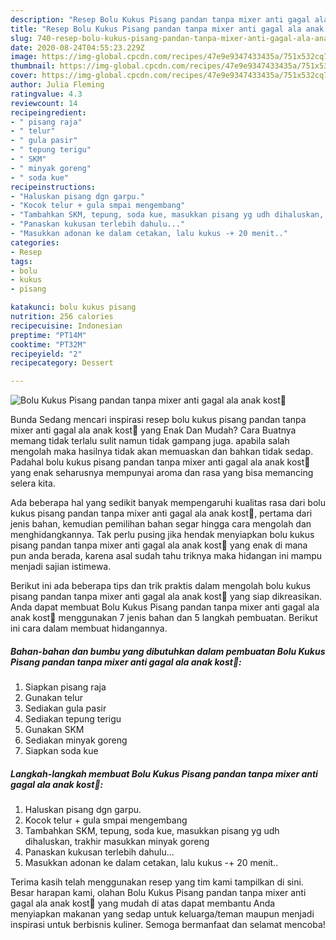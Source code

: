 ```yaml
---
description: "Resep Bolu Kukus Pisang pandan tanpa mixer anti gagal ala anak kost🌼 | Resep Bumbu Bolu Kukus Pisang pandan tanpa mixer anti gagal ala anak kost🌼 Yang Mudah Dan Praktis"
title: "Resep Bolu Kukus Pisang pandan tanpa mixer anti gagal ala anak kost🌼 | Resep Bumbu Bolu Kukus Pisang pandan tanpa mixer anti gagal ala anak kost🌼 Yang Mudah Dan Praktis"
slug: 740-resep-bolu-kukus-pisang-pandan-tanpa-mixer-anti-gagal-ala-anak-kost-resep-bumbu-bolu-kukus-pisang-pandan-tanpa-mixer-anti-gagal-ala-anak-kost-yang-mudah-dan-praktis
date: 2020-08-24T04:55:23.229Z
image: https://img-global.cpcdn.com/recipes/47e9e9347433435a/751x532cq70/bolu-kukus-pisang-pandan-tanpa-mixer-anti-gagal-ala-anak-kost🌼-foto-resep-utama.jpg
thumbnail: https://img-global.cpcdn.com/recipes/47e9e9347433435a/751x532cq70/bolu-kukus-pisang-pandan-tanpa-mixer-anti-gagal-ala-anak-kost🌼-foto-resep-utama.jpg
cover: https://img-global.cpcdn.com/recipes/47e9e9347433435a/751x532cq70/bolu-kukus-pisang-pandan-tanpa-mixer-anti-gagal-ala-anak-kost🌼-foto-resep-utama.jpg
author: Julia Fleming
ratingvalue: 4.3
reviewcount: 14
recipeingredient:
- " pisang raja"
- " telur"
- " gula pasir"
- " tepung terigu"
- " SKM"
- " minyak goreng"
- " soda kue"
recipeinstructions:
- "Haluskan pisang dgn garpu."
- "Kocok telur + gula smpai mengembang"
- "Tambahkan SKM, tepung, soda kue, masukkan pisang yg udh dihaluskan, trakhir masukkan minyak goreng"
- "Panaskan kukusan terlebih dahulu..."
- "Masukkan adonan ke dalam cetakan, lalu kukus -+ 20 menit.."
categories:
- Resep
tags:
- bolu
- kukus
- pisang

katakunci: bolu kukus pisang 
nutrition: 256 calories
recipecuisine: Indonesian
preptime: "PT14M"
cooktime: "PT32M"
recipeyield: "2"
recipecategory: Dessert

---
```



![Bolu Kukus Pisang pandan tanpa mixer anti gagal ala anak kost🌼](https://img-global.cpcdn.com/recipes/47e9e9347433435a/751x532cq70/bolu-kukus-pisang-pandan-tanpa-mixer-anti-gagal-ala-anak-kost🌼-foto-resep-utama.jpg)

Bunda Sedang mencari inspirasi resep bolu kukus pisang pandan tanpa mixer anti gagal ala anak kost🌼 yang Enak Dan Mudah? Cara Buatnya memang tidak terlalu sulit namun tidak gampang juga. apabila salah mengolah maka hasilnya tidak akan memuaskan dan bahkan tidak sedap. Padahal bolu kukus pisang pandan tanpa mixer anti gagal ala anak kost🌼 yang enak seharusnya mempunyai aroma dan rasa yang bisa memancing selera kita.



Ada beberapa hal yang sedikit banyak mempengaruhi kualitas rasa dari bolu kukus pisang pandan tanpa mixer anti gagal ala anak kost🌼, pertama dari jenis bahan, kemudian pemilihan bahan segar hingga cara mengolah dan menghidangkannya. Tak perlu pusing jika hendak menyiapkan bolu kukus pisang pandan tanpa mixer anti gagal ala anak kost🌼 yang enak di mana pun anda berada, karena asal sudah tahu triknya maka hidangan ini mampu menjadi sajian istimewa.


Berikut ini ada beberapa tips dan trik praktis dalam mengolah bolu kukus pisang pandan tanpa mixer anti gagal ala anak kost🌼 yang siap dikreasikan. Anda dapat membuat Bolu Kukus Pisang pandan tanpa mixer anti gagal ala anak kost🌼 menggunakan 7 jenis bahan dan 5 langkah pembuatan. Berikut ini cara dalam membuat hidangannya.

<!--inarticleads1-->

##### Bahan-bahan dan bumbu yang dibutuhkan dalam pembuatan Bolu Kukus Pisang pandan tanpa mixer anti gagal ala anak kost🌼:

1. Siapkan  pisang raja
1. Gunakan  telur
1. Sediakan  gula pasir
1. Sediakan  tepung terigu
1. Gunakan  SKM
1. Sediakan  minyak goreng
1. Siapkan  soda kue




<!--inarticleads2-->

##### Langkah-langkah membuat Bolu Kukus Pisang pandan tanpa mixer anti gagal ala anak kost🌼:

1. Haluskan pisang dgn garpu.
1. Kocok telur + gula smpai mengembang
1. Tambahkan SKM, tepung, soda kue, masukkan pisang yg udh dihaluskan, trakhir masukkan minyak goreng
1. Panaskan kukusan terlebih dahulu...
1. Masukkan adonan ke dalam cetakan, lalu kukus -+ 20 menit..




Terima kasih telah menggunakan resep yang tim kami tampilkan di sini. Besar harapan kami, olahan Bolu Kukus Pisang pandan tanpa mixer anti gagal ala anak kost🌼 yang mudah di atas dapat membantu Anda menyiapkan makanan yang sedap untuk keluarga/teman maupun menjadi inspirasi untuk berbisnis kuliner. Semoga bermanfaat dan selamat mencoba!

